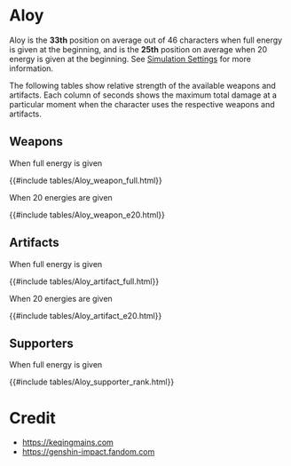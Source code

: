 # Aloy

Aloy is the **33th** position on average out of 46
characters when full energy is given at the beginning, and is the
**25th** position on average when 20 energy is given at the
beginning. See [Simulation Settings](./simulation_settings.md) for more
information.

The following tables show relative strength of the available weapons and
artifacts. Each column of seconds shows the maximum total damage at a
particular moment when the character uses the respective weapons and
artifacts.

## Weapons

When full energy is given

{{#include tables/Aloy_weapon_full.html}}

When 20 energies are given

{{#include tables/Aloy_weapon_e20.html}}

## Artifacts

When full energy is given

{{#include tables/Aloy_artifact_full.html}}

When 20 energies are given

{{#include tables/Aloy_artifact_e20.html}}

## Supporters

When full energy is given

{{#include tables/Aloy_supporter_rank.html}}

# Credit

- <https://keqingmains.com>
- <https://genshin-impact.fandom.com>
